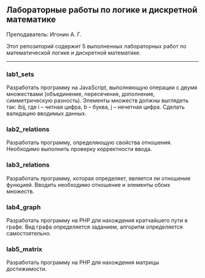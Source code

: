 ## Лабораторные работы по логике и дискретной математике

Преподаватель: Игонин А. Г. 

Этот репозиторий содержит 5 выполненных лабораторных работ по математической логике и дискретной математике.

------------

### lab1_sets
Разработать программу на JavaScript, выполняющую операции с двумя множествами (объединение, пересечение, дополнение, симметрическую разность). Элементы множеств должны выглядеть так: ibij, где i – четная цифра, b – буква, j – нечетная цифра. Сделать валидацию вводимых данных.

### lab2_relations
Разработать программу, определяющую свойства отношения. Необходимо выполнить проверку корректности ввода.

### lab3_relations
Разработать программу, которая определяет, является ли отношение функцией. Вводить необходимо отношение и элементы обоих множеств.

### lab4_graph
Разработать программу на PHP для нахождения кратчайшего пути в графе. Вид графа определяется заданием, алгоритм определяется самостоятельно.

### lab5_matrix
Разработать программу на PHP для нахождения матрицы достижимости. 

